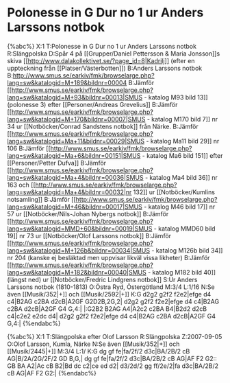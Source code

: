 # Polonesse in G Dur no 1 ur Anders Larssons notbok

{%abc%}
X:1
T:Polonesse in G Dur no 1 ur Anders Larssons notbok
R:Slängpolska
D:Spår 4 på [[Grupper/Daniel Pettersson & Maria Jonsson]]s skiva [[http://www.dalakollektivet.se/?page_id=8|Kadrilj]] (efter en uppteckning från [[Platser/Västerbotten]])
B:Anders Larssons notbok
B:http://www.smus.se/earkiv/fmk/browselarge.php?lang=sw&katalogid=M+189&bildnr=00004
B:Jämför [[http://www.smus.se/earkiv/fmk/browselarge.php?lang=sw&katalogid=M+93&bildnr=00013|SMUS - katalog M93 bild 13]] (polonesse 3) efter [[Personer/Andreas Grevelius]]
B:Jämför [[http://www.smus.se/earkiv/fmk/browselarge.php?lang=sw&katalogid=M+170&bildnr=00007|SMUS - katalog M170 bild 7]] nr 34 ur [[Notböcker/Conrad Sandstens notbok]] från Närke.
B:Jämför [[http://www.smus.se/earkiv/fmk/browselarge.php?lang=sw&katalogid=Ma+11&bildnr=00029|SMUS - katalog Ma11 bild 29]] nr 106
B:Jämför [[http://www.smus.se/earkiv/fmk/browselarge.php?lang=sw&katalogid=Ma+6&bildnr=00151|SMUS - katalog Ma6 bild 151]] efter [[Personer/Petter Dufva]]
B:Jämför [[http://www.smus.se/earkiv/fmk/browselarge.php?lang=sw&katalogid=Ma+4&bildnr=00036|SMUS - katalog Ma4 bild 36]] nr 163 och [[http://www.smus.se/earkiv/fmk/browselarge.php?lang=sw&katalogid=Ma+4&bildnr=00032|nr 132]] ur [[Notböcker/Kumlins notsamling]]
B:Jämför [[http://www.smus.se/earkiv/fmk/browselarge.php?lang=sw&katalogid=M+46&bildnr=00017|SMUS - katalog M46 bild 17]] nr 57 ur [[Notböcker/Nils-Johan Nybergs notbok]]
B:Jämför [[http://www.smus.se/earkiv/fmk/browselarge.php?lang=sw&katalogid=MMD+60&bildnr=00019|SMUS - katalog MMD60 bild 19]] nr 73 ur [[Notböcker/Olof Larssons notbok]]
B:Jämför [[http://www.smus.se/earkiv/fmk/browselarge.php?lang=sw&katalogid=M+126b&bildnr=00034|SMUS - katalog M126b bild 34]] nr 204 (kanske ej besläktad men uppvisar likväl vissa likheter)
B:Jämför [[http://www.smus.se/earkiv/fmk/browselarge.php?lang=sw&katalogid=M+182&bildnr=00040|SMUS - katalog M182 bild 40]] (längst ned) ur [[Notböcker/Fredric Lindgrens notbok]]
S:Ur Anders Larssons notbok (1810-1813)
O:Östra Ryd, Östergötland 
M:3/4
L:1/16
N:Se även [[Musik/352|+]] och [[Musik/2592|+]]
K:G
d2g2 g2f2 f2e2|efge d4 c4|B2AG c2BA d2cB|A2GF G2D2B,2G,2|
d2g2 g2f2 f2e2|efge d4 c4|B2AG c2BA d2cB|A2GF G4 G,4:|
|:G2B2 B2AG A4|A2c2 c2BA B4|B2d2 d2cB c4|c2e2 e2dc d4|
d2g2 g2f2 f2e2|efge d4 c4|B2AG c2BA d2cB|A2GF G4 G,4:|
{%endabc%}

{%abc%}
X:1
T:Slängpolska efter Olof Larsson
R:Slängpolska
Z:2007-09-05
O:Olof Larsson, Kumla, Närke
N:Se även [[Musik/352|+]] och [[Musik/2445|+]]
M:3/4
L:1/
K:G
dg gf fe|fa/2f/2 d3c|BA/2B/2 cB AG|B/2A/2G/2F/2 GD B,G,|
dg gf fe|fa/2f/2 d3c|BA/2B/2 cB AG|AF F2 G2::
GB BA A2|Ac cB B2|Bd dc c2|ce ed d2|
d3/2d/2 gg ff/2e/2|fa d3c|BA/2B/2 cB AG|AF F2 G2:|
{%endabc%}
